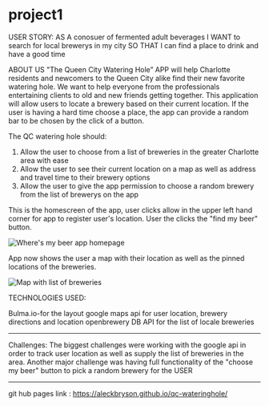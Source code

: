 # project1

USER STORY:
AS A conosuer of fermented adult beverages
I WANT to search for local brewerys in my city
SO THAT I can find a place to drink and have a good time


ABOUT US
"The Queen City Watering Hole” APP will help Charlotte residents and newcomers to the Queen City alike find their new favorite watering hole. We want to help everyone from the professionals entertaining clients to old and new friends getting together. This application will allow users to locate a brewery based on their current location. If the user is having a hard time choose a place, the app can provide a random bar to be chosen by the click of a button.


The QC watering hole should:

1.  Allow the user to choose from a list of breweries in the greater Charlotte area with ease
2. Allow the user to see their current location on a map as well as address and travel time to their brewery options
3. Allow the user to give the app permission to choose a random brewery from the list of brewerys on the app


This is the homescreen of the app, user clicks allow in the upper left hand corner for app to register user's location.  User the clicks the "find my beer" button.

<img src = "/img/wheres-my-beer.png" alt = "Where's my beer app homepage">

App now shows the user a map with their location as well as the pinned locations of the breweries.  

<img scr = "/img/wheres-my-beer-map.png" alt = "Map with list of breweries">


TECHNOLOGIES USED:

Bulma.io-for the layout
google maps api for user location, brewery directions and location
openbrewery DB API for the list of locale breweries


----------------------------------------------------

Challenges: 
The biggest challenges were working with the google api in order to track user location as well as supply the list of breweries in the area.
Another major challenge was having full functionality of the "choose my beer" button to pick a random brewery for the USER

-----------------------------------------------------


git hub pages link : https://aleckbryson.github.io/qc-wateringhole/



